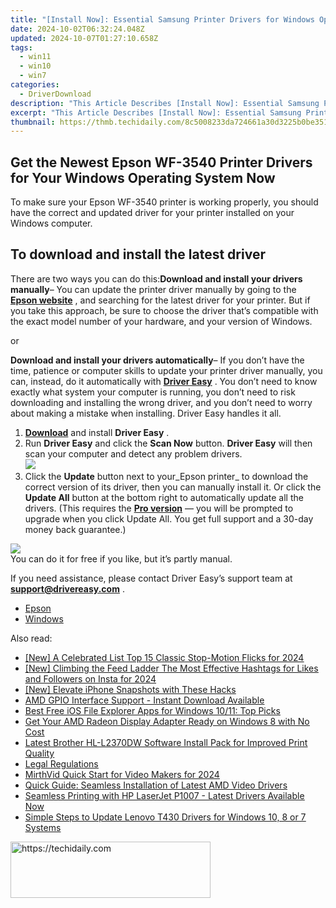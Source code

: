 ```yaml
---
title: "[Install Now]: Essential Samsung Printer Drivers for Windows Operating Systems"
date: 2024-10-02T06:32:24.048Z
updated: 2024-10-07T01:27:10.658Z
tags:
  - win11
  - win10
  - win7
categories:
  - DriverDownload
description: "This Article Describes [Install Now]: Essential Samsung Printer Drivers for Windows Operating Systems"
excerpt: "This Article Describes [Install Now]: Essential Samsung Printer Drivers for Windows Operating Systems"
thumbnail: https://thmb.techidaily.com/8c5008233da724661a30d3225b0be351e1d277e0e18468f4536db088e3157824.jpg
---
```


## Get the Newest Epson WF-3540 Printer Drivers for Your Windows Operating System Now

To make sure your Epson WF-3540 printer is working properly, you should have the correct and updated driver for your printer installed on your Windows computer.

## To download and install the latest driver

There are two ways you can do this:**Download and install your drivers manually**– You can update the printer driver manually by going to the **[Epson website](https://epson.com/usa)** , and searching for the latest driver for your printer. But if you take this approach, be sure to choose the driver that’s compatible with the exact model number of your hardware, and your version of Windows.

or

**Download and install your drivers automatically**– If you don’t have the time, patience or computer skills to update your printer driver manually, you can, instead, do it automatically with **[Driver Easy](https://tools.techidaily.com/drivereasy/download/)** . You don’t need to know exactly what system your computer is running, you don’t need to risk downloading and installing the wrong driver, and you don’t need to worry about making a mistake when installing. Driver Easy handles it all.

1. [**Download**](https://tools.techidaily.com/drivereasy/download/) and install **Driver Easy** .
2. Run **Driver Easy** and click the **Scan Now** button. **Driver Easy**  will then scan your computer and detect any problem drivers.  
![](https://images.drivereasy.com/wp-content/uploads/2018/10/img_5bd0366bd75a4.jpg)
3. Click the **Update**  button next to your_Epson printer_ to download the correct version of its driver, then you can manually install it. Or click the **Update All**  button at the bottom right to automatically update all the drivers. (This requires the **[Pro version](https://tools.techidaily.com/drivereasy/download/)**  — you will be prompted to upgrade when you click Update All. You get full support and a 30-day money back guarantee.)  

![](https://images.drivereasy.com/wp-content/uploads/2018/12/img_5c1a0e338545b.jpg)  
 You can do it for free if you like, but it’s partly manual.

 If you need assistance, please contact Driver Easy’s support team at **[support@drivereasy.com](https://tools.techidaily.com/drivereasy/download/)**  .

* [Epson](https://tools.techidaily.com/drivereasy/download/)
* [Windows](https://tools.techidaily.com/drivereasy/download/)

<ins class="adsbygoogle"
     style="display:block"
     data-ad-format="autorelaxed"
     data-ad-client="ca-pub-7571918770474297"
     data-ad-slot="1223367746"></ins>

<ins class="adsbygoogle"
     style="display:block"
     data-ad-client="ca-pub-7571918770474297"
     data-ad-slot="8358498916"
     data-ad-format="auto"
     data-full-width-responsive="true"></ins>

<span class="atpl-alsoreadstyle">Also read:</span>
<div><ul>
<li><a href="https://fox-links.techidaily.com/new-a-celebrated-list-top-15-classic-stop-motion-flicks-for-2024/"><u>[New] A Celebrated List Top 15 Classic Stop-Motion Flicks for 2024</u></a></li>
<li><a href="https://instagram-clips.techidaily.com/new-climbing-the-feed-ladder-the-most-effective-hashtags-for-likes-and-followers-on-insta-for-2024/"><u>[New] Climbing the Feed Ladder The Most Effective Hashtags for Likes and Followers on Insta for 2024</u></a></li>
<li><a href="https://fox-hovers.techidaily.com/new-elevate-iphone-snapshots-with-these-hacks/"><u>[New] Elevate iPhone Snapshots with These Hacks</u></a></li>
<li><a href="https://hardware-help.techidaily.com/amd-gpio-interface-support-instant-download-available/"><u>AMD GPIO Interface Support - Instant Download Available</u></a></li>
<li><a href="https://some-guidance.techidaily.com/best-free-ios-file-explorer-apps-for-windows-1011-top-picks/"><u>Best Free iOS File Explorer Apps for Windows 10/11: Top Picks</u></a></li>
<li><a href="https://driver-download.techidaily.com/1722960814931-get-your-amd-radeon-display-adapter-ready-on-windows-8-with-no-cost/"><u>Get Your AMD Radeon Display Adapter Ready on Windows 8 with No Cost</u></a></li>
<li><a href="https://win-dash.techidaily.com/latest-brother-hl-l2370dw-software-install-pack-for-improved-print-quality/"><u>Latest Brother HL-L2370DW Software Install Pack for Improved Print Quality</u></a></li>
<li><a href="https://driver-download.techidaily.com/legal-regulations/"><u>Legal Regulations</u></a></li>
<li><a href="https://extra-support.techidaily.com/mirthvid-quick-start-for-video-makers-for-2024/"><u>MirthVid Quick Start for Video Makers for 2024</u></a></li>
<li><a href="https://driver-download.techidaily.com/quick-guide-seamless-installation-of-latest-amd-video-drivers/"><u>Quick Guide: Seamless Installation of Latest AMD Video Drivers</u></a></li>
<li><a href="https://driver-download.techidaily.com/seamless-printing-with-hp-laserjet-p1007-latest-drivers-available-now/"><u>Seamless Printing with HP LaserJet P1007 - Latest Drivers Available Now</u></a></li>
<li><a href="https://driver-download.techidaily.com/simple-steps-to-update-lenovo-t430-drivers-for-windows-10-8-or-7-systems/"><u>Simple Steps to Update Lenovo T430 Drivers for Windows 10, 8 or 7 Systems</u></a></li>
</ul></div>

<!-- affiliate ads begin -->
<a href="https://wigfever.sjv.io/c/5597632/2014850/22899" target="_top" id="2014850">
  <img src="//a.impactradius-go.com/display-ad/22899-2014850" border="0" alt="https://techidaily.com" width="320" height="90"/>
</a>
<img height="0" width="0" src="https://wigfever.sjv.io/i/5597632/2014850/22899" style="position:absolute;visibility:hidden;" border="0" />
<!-- affiliate ads end -->


